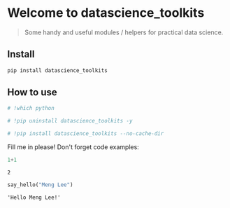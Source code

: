 <!--

#################################################
### THIS FILE WAS AUTOGENERATED! DO NOT EDIT! ###
#################################################
# file to edit: nbs/index.ipynb
# command to build the docs after a change: nbdev_build_docs

-->

# Welcome to datascience_toolkits

> Some handy and useful modules / helpers for practical data science.


## Install

```bash
pip install datascience_toolkits
```

## How to use
<div class="codecell" markdown="1">
<div class="input_area" markdown="1">

```python
# !which python

# !pip uninstall datascience_toolkits -y

# !pip install datascience_toolkits --no-cache-dir
```

</div>

</div>

Fill me in please! Don't forget code examples:
<div class="codecell" markdown="1">
<div class="input_area" markdown="1">

```python
1+1
```

</div>
<div class="output_area" markdown="1">




    2



</div>

</div>
<div class="codecell" markdown="1">
<div class="input_area" markdown="1">

```python
say_hello("Meng Lee")
```

</div>
<div class="output_area" markdown="1">




    'Hello Meng Lee!'



</div>

</div>
